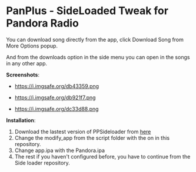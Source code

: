 # PanPlus - SideLoaded Tweak for Pandora Radio
You can download song directly from the app, click Download Song from More Options popup.

And from the downloads option in the side menu you can open in the songs in any other app.


**Screenshots**:

* https://i.imgsafe.org/db43359.png

* https://i.imgsafe.org/db921f7.png

* https://i.imgsafe.org/dc33d88.png


**Installation**:

1. Download the lastest version of PPSideloader from [here](https://github.com/eni9889/ppsideloader)
2. Change the modify_app from the script folder with the on in this repository.
3. Change app.ipa with the Pandora.ipa
4. The rest if you haven't configured before, you have to continue from the Side loader repository.
